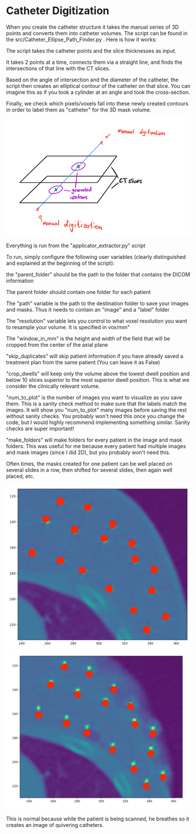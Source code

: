 # Catheter Digitization


When you create the catheter structure it takes the manual series of 3D points and converts them into catheter volumes. The script can be found in the src/Catheter_Ellipse_Path_Finder.py . Here is how it works:

The script takes the catheter points and the slice thicknesses as input. 

It takes 2 points at a time, connects them via a straight line, and finds the intersections of that line with the CT slices. 

Based on the angle of intersection and the diameter of the catheter, the script then creates an elliptical contour of the catheter on that slice. You can imagine this as if you took a cylinder at an angle and took the cross-section.

Finally, we check which pixels/voxels fall into these newly created contours in order to label them as "catheter" for the 3D mask volume.


![points_to_contours](slices_points.png)

Everything is run from the "applicator_extractor.py" script

To run, simply configure the following user variables (clearly distinguished and explained at the beginning of the script):

the "parent_folder" should be the path to the folder that contains the DICOM information

The parent folder should contain one folder for each patient

The "path" variable is the path to the destination folder to save your images and masks. Thus it needs to contain an "image" and a "label" folder


The "resolution" variable lets you control to what voxel resolution you want to resample your volume. It is specified in vox/mm"

The "window_in_mm" is the height and width of the field that will be cropped from the center of the axial plane

"skip_duplicates" will skip patient information if you have already saved a treatment plan from the same patient (You can leave it as False)

"crop_dwells" will keep only the volume above the lowest dwell position and below 10 slices superior to the most superior dwell position. This is what we consider the clinically relevant volume. 

"num_to_plot" is the number of images you want to visualize as you save them. This is a sanity check method to make sure that the labels match the images. It will show you "num_to_plot" many images before saving the rest without sanity checks. You probably won't need this once you change the code, but I would highly recommend implementing something similar. Sanity checks are super important! 

"make_folders" will make folders for every patient in the image and mask folders. This was useful for me because every patient had multiple images and mask images (since I did 2D), but you probably won't need this. 


Often times, the masks created for one patient can be well placed on several slides in a row, then shifted for several slides, then again well placed, etc. 

![points_to_contours](well_placed_mask.png)
![points_to_contours](shifted_mask.png)


This is normal because while the patient is being scanned, he breathes so it creates an image of quivering catheters.


